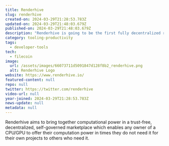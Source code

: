```yaml
---
title: Renderhive
slug: renderhive
created-on: 2024-03-29T21:28:53.783Z
updated-on: 2024-03-29T21:48:03.679Z
published-on: 2024-03-29T21:48:03.679Z
description: "Renderhive is going to be the first fully decentralized render farm for Blender built on Web3 technologies. It relies on the distributed render power of Blender artists participating in the hive."
category: tooling-productivity
tags:
  - developer-tools
tech:
  - filecoin
image:
  url: /assets/images/66073711d5091847d128f8b2_renderhive.png
  alt: Renderhive Logo
website: https://www.renderhive.io/
featured-content: null
repo: null
twitter: https://twitter.com/renderhive
video-url: null
year-joined: 2024-03-29T21:28:53.783Z
news-update: null
metadata: null
---
```


Renderhive aims to bring together computational power in a trust-free, decentralized, self-governed marketplace which enables any owner of a CPU/GPU to offer their computation power in times they do not need it for their own projects to others who need it.
